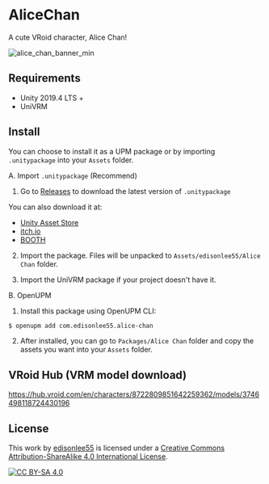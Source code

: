 # AliceChan

A cute VRoid character, Alice Chan!

![alice_chan_banner_min](https://user-images.githubusercontent.com/5277788/180695600-667c9f8f-abeb-41b3-87d9-4b9086332cf1.png)

## Requirements
- Unity 2019.4 LTS +
- UniVRM

## Install
You can choose to install it as a UPM package or by importing `.unitypackage` into your `Assets` folder.

A. Import `.unitypackage` (Recommend)

1. Go to [Releases](https://github.com/edisonlee55/AliceChan/releases) to download the latest version of `.unitypackage`

You can also download it at:
- [Unity Asset Store](https://assetstore.unity.com/packages/slug/228367)
- [itch.io](https://edisonlee55.itch.io/alice-chan)
- [BOOTH](https://edisonlee55.booth.pm/items/4031993)

2. Import the package. Files will be unpacked to `Assets/edisonlee55/Alice Chan` folder.

3. Import the UniVRM package if your project doesn't have it.

B. OpenUPM

1. Install this package using OpenUPM CLI:

```sh
$ openupm add com.edisonlee55.alice-chan
```

2. After installed, you can go to `Packages/Alice Chan` folder and copy the assets you want into your `Assets` folder.

## VRoid Hub (VRM model download)
https://hub.vroid.com/en/characters/8722809851642259362/models/3746498118724430196

## License
This work by [edisonlee55](https://github.com/edisonlee55) is licensed under a
[Creative Commons Attribution-ShareAlike 4.0 International License][cc-by-sa].

[![CC BY-SA 4.0][cc-by-sa-image]][cc-by-sa]

[cc-by-sa]: http://creativecommons.org/licenses/by-sa/4.0/
[cc-by-sa-image]: https://licensebuttons.net/l/by-sa/4.0/88x31.png
